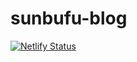 # sunbufu-blog
[![Netlify Status](https://api.netlify.com/api/v1/badges/62cdaa4a-6517-454e-8f16-c9dd0b53e94e/deploy-status)](https://app.netlify.com/sites/sunbufu/deploys)

 

